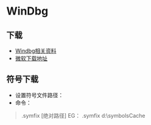 # WinDbg

## 下载

- [Windbg相关资料](http://www.windbg.org/)
- [微软下载地址](https://docs.microsoft.com/zh-cn/windows-hardware/drivers/debugger/debugger-download-tools)

## 符号下载

- 设置符号文件路径：
- 命令：

> .symfix [绝对路径]
> EG：
> .symfix d:\symbolsCache
